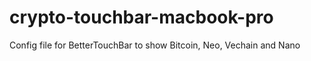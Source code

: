 # crypto-touchbar-macbook-pro
Config file for BetterTouchBar to show Bitcoin, Neo, Vechain and Nano
